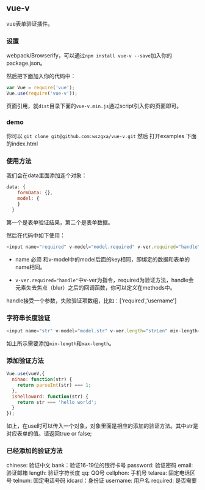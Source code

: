 ## vue-v

vue表单验证插件。

### 设置

webpack/Browserify，可以通过`npm install vue-v --save`加入你的package.json。

然后把下面加入你的代码中：

``` js
var Vue = require('vue');
Vue.use(require('vue-v'));
```


页面引用，就`dist`目录下面的`vue-v.min.js`通过script引入你的页面即可。

### demo

你可以 `git clone git@github.com:wszgxa/vue-v.git`
然后 打开examples 下面的index.html

### 使用方法

我们会在data里面添加连个对象：

``` js
data: {
    formData: {},
    model: {
    }
  }
```
第一个是表单验证结果，第二个是表单数据。

然后在代码中如下使用：

``` js
<input name="required" v-model="model.required" v-ver.required="handle">
```
* name 必须 和v-model中的model后面的key相同，即绑定的数据和表单的name相同。

* `v-ver.required="handle"`中v-ver为指令，required为验证方法，handle会元素失去焦点（blur）之后的回调函数，你可以定义在methods中。

handle接受一个参数，失败验证项数组，比如：['required','username']

### 字符串长度验证
``` js
<input name="str" v-model="model.str" v-ver.length="strLen" min-length="12" max-length="22">
```
如上所示需要添加`min-length`和`max-length`。
### 添加验证方法

``` js
Vue.use(vueV,{
  nihao: function(str) {
    return parseInt(str) === 1;
  },
  ishelloword: function(str) {
    return str === 'hello world';
  }
});
```
如上，在use时可以传入一个对象，对象里面是相应的添加的验证方法。其中str是对应表单的值。请返回true or false;


### 已经添加的验证方法

chinese: 验证中文
bank：验证16-19位的银行卡号
password: 验证密码
email: 验证邮箱
length: 验证字符长度
qq: QQ号
cellphon: 手机号
telarea: 固定电话区号
telnum: 固定电话号码
idcard：身份证
username: 用户名
required: 是否需要


